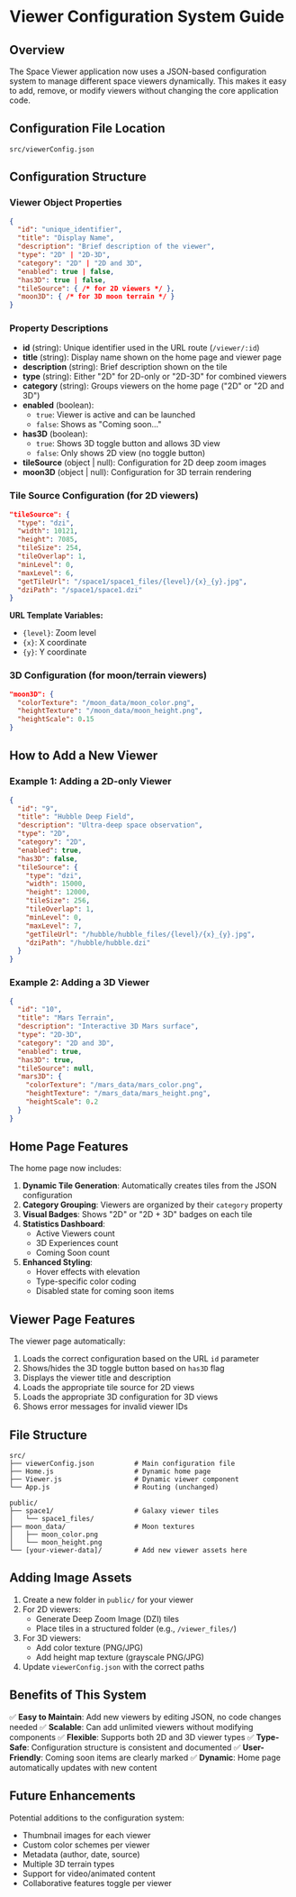 # Viewer Configuration System Guide

## Overview
The Space Viewer application now uses a JSON-based configuration system to manage different space viewers dynamically. This makes it easy to add, remove, or modify viewers without changing the core application code.

## Configuration File Location
`src/viewerConfig.json`

## Configuration Structure

### Viewer Object Properties

```json
{
  "id": "unique_identifier",
  "title": "Display Name",
  "description": "Brief description of the viewer",
  "type": "2D" | "2D-3D",
  "category": "2D" | "2D and 3D",
  "enabled": true | false,
  "has3D": true | false,
  "tileSource": { /* for 2D viewers */ },
  "moon3D": { /* for 3D moon terrain */ }
}
```

### Property Descriptions

- **id** (string): Unique identifier used in the URL route (`/viewer/:id`)
- **title** (string): Display name shown on the home page and viewer page
- **description** (string): Brief description shown on the tile
- **type** (string): Either "2D" for 2D-only or "2D-3D" for combined viewers
- **category** (string): Groups viewers on the home page ("2D" or "2D and 3D")
- **enabled** (boolean): 
  - `true`: Viewer is active and can be launched
  - `false`: Shows as "Coming soon..."
- **has3D** (boolean):
  - `true`: Shows 3D toggle button and allows 3D view
  - `false`: Only shows 2D view (no toggle button)
- **tileSource** (object | null): Configuration for 2D deep zoom images
- **moon3D** (object | null): Configuration for 3D terrain rendering

### Tile Source Configuration (for 2D viewers)

```json
"tileSource": {
  "type": "dzi",
  "width": 10121,
  "height": 7085,
  "tileSize": 254,
  "tileOverlap": 1,
  "minLevel": 0,
  "maxLevel": 6,
  "getTileUrl": "/space1/space1_files/{level}/{x}_{y}.jpg",
  "dziPath": "/space1/space1.dzi"
}
```

**URL Template Variables:**
- `{level}`: Zoom level
- `{x}`: X coordinate
- `{y}`: Y coordinate

### 3D Configuration (for moon/terrain viewers)

```json
"moon3D": {
  "colorTexture": "/moon_data/moon_color.png",
  "heightTexture": "/moon_data/moon_height.png",
  "heightScale": 0.15
}
```

## How to Add a New Viewer

### Example 1: Adding a 2D-only Viewer

```json
{
  "id": "9",
  "title": "Hubble Deep Field",
  "description": "Ultra-deep space observation",
  "type": "2D",
  "category": "2D",
  "enabled": true,
  "has3D": false,
  "tileSource": {
    "type": "dzi",
    "width": 15000,
    "height": 12000,
    "tileSize": 256,
    "tileOverlap": 1,
    "minLevel": 0,
    "maxLevel": 7,
    "getTileUrl": "/hubble/hubble_files/{level}/{x}_{y}.jpg",
    "dziPath": "/hubble/hubble.dzi"
  }
}
```

### Example 2: Adding a 3D Viewer

```json
{
  "id": "10",
  "title": "Mars Terrain",
  "description": "Interactive 3D Mars surface",
  "type": "2D-3D",
  "category": "2D and 3D",
  "enabled": true,
  "has3D": true,
  "tileSource": null,
  "mars3D": {
    "colorTexture": "/mars_data/mars_color.png",
    "heightTexture": "/mars_data/mars_height.png",
    "heightScale": 0.2
  }
}
```

## Home Page Features

The home page now includes:

1. **Dynamic Tile Generation**: Automatically creates tiles from the JSON configuration
2. **Category Grouping**: Viewers are organized by their `category` property
3. **Visual Badges**: Shows "2D" or "2D + 3D" badges on each tile
4. **Statistics Dashboard**: 
   - Active Viewers count
   - 3D Experiences count
   - Coming Soon count
5. **Enhanced Styling**: 
   - Hover effects with elevation
   - Type-specific color coding
   - Disabled state for coming soon items

## Viewer Page Features

The viewer page automatically:

1. Loads the correct configuration based on the URL `id` parameter
2. Shows/hides the 3D toggle button based on `has3D` flag
3. Displays the viewer title and description
4. Loads the appropriate tile source for 2D views
5. Loads the appropriate 3D configuration for 3D views
6. Shows error messages for invalid viewer IDs

## File Structure

```
src/
├── viewerConfig.json          # Main configuration file
├── Home.js                    # Dynamic home page
├── Viewer.js                  # Dynamic viewer component
└── App.js                     # Routing (unchanged)

public/
├── space1/                    # Galaxy viewer tiles
│   └── space1_files/
├── moon_data/                 # Moon textures
│   ├── moon_color.png
│   └── moon_height.png
└── [your-viewer-data]/        # Add new viewer assets here
```

## Adding Image Assets

1. Create a new folder in `public/` for your viewer
2. For 2D viewers:
   - Generate Deep Zoom Image (DZI) tiles
   - Place tiles in a structured folder (e.g., `/viewer_files/`)
3. For 3D viewers:
   - Add color texture (PNG/JPG)
   - Add height map texture (grayscale PNG/JPG)
4. Update `viewerConfig.json` with the correct paths

## Benefits of This System

✅ **Easy to Maintain**: Add new viewers by editing JSON, no code changes needed
✅ **Scalable**: Can add unlimited viewers without modifying components
✅ **Flexible**: Supports both 2D and 3D viewer types
✅ **Type-Safe**: Configuration structure is consistent and documented
✅ **User-Friendly**: Coming soon items are clearly marked
✅ **Dynamic**: Home page automatically updates with new content

## Future Enhancements

Potential additions to the configuration system:
- Thumbnail images for each viewer
- Custom color schemes per viewer
- Metadata (author, date, source)
- Multiple 3D terrain types
- Support for video/animated content
- Collaborative features toggle per viewer
